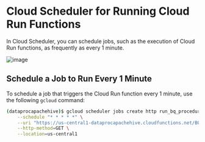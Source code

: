 # Cloud Scheduler for Running Cloud Run Functions

In Cloud Scheduler, you can schedule jobs, such as the execution of Cloud Run functions, as frequently as every 1 minute.

![image](https://github.com/user-attachments/assets/f41ca2fc-ca63-4c85-bcda-bb8484e6d560)

## Schedule a Job to Run Every 1 Minute

To schedule a job that triggers the Cloud Run function every 1 minute, use the following `gcloud` command:

```bash
(dataprocapachehive)$ gcloud scheduler jobs create http run_bq_procedures_job \
    --schedule "* * * * *" \
    --uri "https://us-central1-dataprocapachehive.cloudfunctions.net/BQ_Integration_PY" \
    --http-method=GET \
    --location=us-central1

